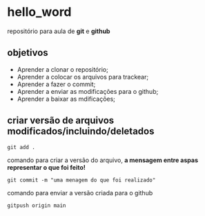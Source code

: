 # hello_word
repositório para aula de **git** e **github**

## objetivos

* Aprender a clonar o repositório;
* Aprender a colocar os arquivos para trackear;
* Aprender a fazer o commit;
* Aprender a enviar as modificações para o github;
* Aprender a baixar as mdificações;

## criar versão de arquivos modificados/incluindo/deletados



```git
git add .
```

comando para criar a versão do arquivo, **a mensagem entre aspas representar o que foi feito!**

```git
git commit -m "uma menagem do que foi realizado"
```

comando para enviar a versão criada para o github
```it
gitpush origin main
```